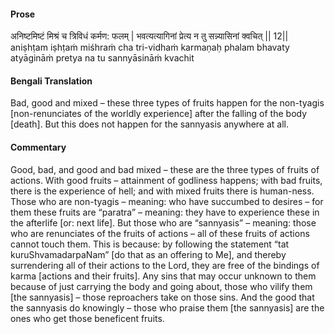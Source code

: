 #### Prose 

अनिष्टमिष्टं मिश्रं च त्रिविधं कर्मण: फलम् |
भवत्यत्यागिनां प्रेत्य न तु सन्न्यासिनां क्वचित् || 12||
aniṣhṭam iṣhṭaṁ miśhraṁ cha tri-vidhaṁ karmaṇaḥ phalam
bhavaty atyāgināṁ pretya na tu sannyāsināṁ kvachit

 #### Bengali Translation 

Bad, good and mixed – these three types of fruits happen for the non-tyagis [non-renunciates of the worldly experience] after the falling of the body [death]. But this does not happen for the sannyasis anywhere at all.

 #### Commentary 

Good, bad, and good and bad mixed – these are the three types of fruits of actions. With good fruits – attainment of godliness happens; with bad fruits, there is the experience of hell; and with mixed fruits there is human-ness. Those who are non-tyagis – meaning: who have succumbed to desires – for them these fruits are “paratra” – meaning: they have to experience these in the afterlife [or: next life]. But those who are “sannyasis” – meaning: those who are renunciates of the fruits of actions – all of these fruits of actions cannot touch them. This is because: by following the statement “tat kuruShvamadarpaNam” [do that as an offering to Me], and thereby surrendering all of their actions to the Lord, they are free of the bindings of karma [actions and their fruits]. Any sins that may occur unknown to them because of just carrying the body and going about, those who vilify them [the sannyasis] – those reproachers take on those sins. And the good that the sannyasis do knowingly – those who praise them [the sannyasis] are the ones who get those beneficent fruits.